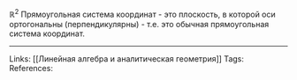 $\mathbb{R}^{2}$
Прямоугольная система координат - это плоскость, в которой оси ортогональны (перпендикулярны) - т.е. это обычная прямоугольная система координат. 

___
Links: [[Линейная алгебра и аналитическая геометрия]]
Tags:
References: